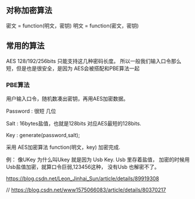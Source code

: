 ## 对称加密算法
密文 = function(明文，密钥)
明文 = function(密文，密钥)
## 常用的算法
AES 128/192/256bits 只能支持这几种密码长度。
所以一般我们输入口令那么短，但是也是很安全，是因为 AES会被搭配和PBE算法一起

### PBE算法
用户输入口令，随机数凑出密钥，再用AES加密数据。

Password : 很短 几位

Salt : 16bytes盐值，也就是128bits 对应AES最短的128bits.

Key : generate(password,salt);

采用 AES加密算法 function(明文，key) 加密完成.

例：
像UKey 为什么叫Ukey 就是因为 Usb Key.
Usb 里存着盐值， 加密的时候用Usb盐值加密，就算口令巨弱,123456这种，
没有Usb 也解密不了。

https://blog.csdn.net/Leon_Jinhai_Sun/article/details/89919308

// https://blog.csdn.net/www1575066083/article/details/80370217